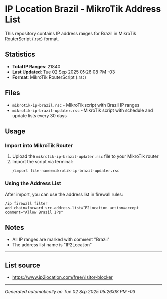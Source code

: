 # IP Location Brazil - MikroTik Address List

This repository contains IP address ranges for Brazil in MikroTik RouterScript (.rsc) format.

## Statistics

- **Total IP Ranges**: 21840
- **Last Updated**: Tue 02 Sep 2025 05:26:08 PM -03
- **Format**: MikroTik RouterScript (.rsc)

## Files

- `mikrotik-ip-brazil.rsc` - MikroTik script with Brazil IP ranges
- `mikrotik-ip-brazil-updater.rsc` - MikroTik script with schedule and update lists every 30 days

## Usage

### Import into MikroTik Router

1. Upload the `mikrotik-ip-brazil-updater.rsc` file to your MikroTik router
2. Import the script via terminal:
   ```
   /import file-name=mikrotik-ip-brazil-updater.rsc
   ```

### Using the Address List

After import, you can use the address list in firewall rules:

```
/ip firewall filter
add chain=forward src-address-list=IP2Location action=accept comment="Allow Brazil IPs"
```

## Notes

- All IP ranges are marked with comment "Brazil"
- The address list name is "IP2Location"

---

## List source
- https://www.ip2location.com/free/visitor-blocker

---

*Generated automatically on Tue 02 Sep 2025 05:26:08 PM -03*
